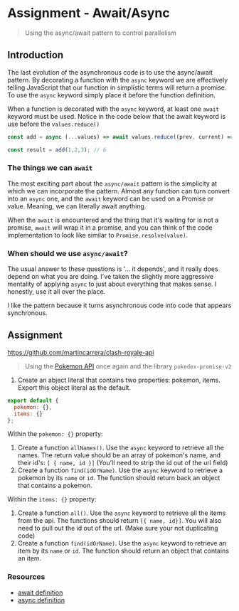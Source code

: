 # Assignment - Await/Async

> Using the async/await pattern to control parallelism

## Introduction

The last evolution of the asynchronous code is to use the async/await pattern.  By decorating a function with the `async` keyword we are effectively telling JavaScript that our function in simplistic terms will return a promise.  To use the `async` keyword simply place it before the function definition.

When a function is decorated with the `async` keyword, at least one `await` keyword must be used.  Notice in the code below that the await keyword is use before the  `values.reduce()`
  
```js
const add = async (...values) => await values.reduce((prev, current) => prev + current, 0);

const result = add(1,2,3); // 6
```

### The things we can `await`

The most exciting part about the `async/await` pattern is the simplicity at which we can incorporate the pattern.  Almost any function can turn convert into an `async` one, and the `await` keyword can be used on a Promise or value.  Meaning, we can literally await anything. 
 
When the `await` is encountered and the thing that it's waiting for is not a promise, `await` will wrap it in a promise, and you can think of the code implementation to look like similar to `Promise.resolve(value)`.

### When should we use `async/await`?

The usual answer to these questions is '... it depends', and it really does depend on what you are doing.  I've taken the slightly more aggressive  mentality of applying `async` to just about everything that makes sense.  I honestly, use it all over the place.
  
I like the pattern because it turns asynchronous code into code that appears synchronous.

## Assignment


https://github.com/martincarrera/clash-royale-api



> Using the [Pokemon API](https://pokeapi.co/docsv2/#) once again and the library `pokedex-promise-v2`

1. Create an abject literal that contains two properties: pokemon, items.  Export this object literal as the default.

```js
export default { 
  pokemon: {}, 
  items: {} 
};
```

Within the `pokemon: {}` property: 

1. Create a function `allNames()`.  Use the `async` keyword to retrieve all the names.  The return value should be an array of pokemon's name, and their id's: `[ { name, id }]` (You'll need to strip the id out of the url field)
4. Create a function `find(idOrName)`. Use the `async` keyword to retrieve a pokemon by its `name` or `id`.  The function should return back an object that contains a pokemon.

Within the `items: {}` property:

1. Create a function `all()`.  Use the `async` keyword to retrieve all the items from the api. The functions should return `[{ name, id}]`. You will also need to pull out the id out of the url.  (Make sure your not duplicating code)
2. Create a function `find(idOrName)`. Use the `async` keyword to retrieve an item by its `name` or `id`.  The function should return an object that contains an item.


### Resources

* [await definition](https://developer.mozilla.org/en-US/docs/Web/JavaScript/Reference/Operators/await)
* [async definition](https://developer.mozilla.org/en-US/docs/Web/JavaScript/Reference/Statements/async_function)
